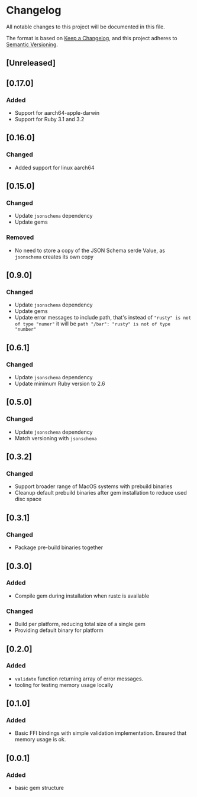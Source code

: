 # Changelog

All notable changes to this project will be documented in this file.

The format is based on [Keep a Changelog](https://keepachangelog.com/en/1.0.0/),
and this project adheres to [Semantic Versioning](https://semver.org/spec/v2.0.0.html).

## [Unreleased]

## [0.17.0]
### Added
- Support for aarch64-apple-darwin 
- Support for Ruby 3.1 and 3.2

## [0.16.0]
### Changed
- Added support for linux aarch64

## [0.15.0]
### Changed
- Update `jsonschema` dependency
- Update gems

### Removed
- No need to store a copy of the JSON Schema serde Value, as `jsonschema` creates its own copy

## [0.9.0]
### Changed
- Update `jsonschema` dependency
- Update gems
- Update error messages to include path, that's instead of `"rusty" is not of type "numer"` it will be `path "/bar": "rusty" is not of type "number"`

## [0.6.1]
### Changed
- Update `jsonschema` dependency
- Update minimum Ruby version to 2.6

## [0.5.0]
### Changed
- Update `jsonschema` dependency
- Match versioning with `jsonschema`

## [0.3.2]
### Changed
- Support broader range of MacOS systems with prebuild binaries
- Cleanup default prebuild binaries after gem installation to reduce used disc space

## [0.3.1]
### Changed
- Package pre-build binaries together

## [0.3.0]
### Added
- Compile gem during installation when rustc is available

### Changed
- Build per platform, reducing total size of a single gem
- Providing default binary for platform

## [0.2.0]
### Added
- `validate` function returning array of error messages.
- tooling for testing memory usage locally

## [0.1.0]
### Added
- Basic FFI bindings with simple validation implementation. Ensured that memory usage is ok.

## [0.0.1]
### Added
- basic gem structure
